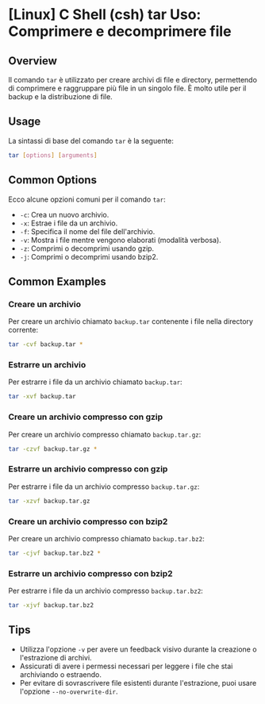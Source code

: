 # [Linux] C Shell (csh) tar Uso: Comprimere e decomprimere file

## Overview
Il comando `tar` è utilizzato per creare archivi di file e directory, permettendo di comprimere e raggruppare più file in un singolo file. È molto utile per il backup e la distribuzione di file.

## Usage
La sintassi di base del comando `tar` è la seguente:

```bash
tar [options] [arguments]
```

## Common Options
Ecco alcune opzioni comuni per il comando `tar`:

- `-c`: Crea un nuovo archivio.
- `-x`: Estrae i file da un archivio.
- `-f`: Specifica il nome del file dell'archivio.
- `-v`: Mostra i file mentre vengono elaborati (modalità verbosa).
- `-z`: Comprimi o decomprimi usando gzip.
- `-j`: Comprimi o decomprimi usando bzip2.

## Common Examples

### Creare un archivio
Per creare un archivio chiamato `backup.tar` contenente i file nella directory corrente:

```bash
tar -cvf backup.tar *
```

### Estrarre un archivio
Per estrarre i file da un archivio chiamato `backup.tar`:

```bash
tar -xvf backup.tar
```

### Creare un archivio compresso con gzip
Per creare un archivio compresso chiamato `backup.tar.gz`:

```bash
tar -czvf backup.tar.gz *
```

### Estrarre un archivio compresso con gzip
Per estrarre i file da un archivio compresso `backup.tar.gz`:

```bash
tar -xzvf backup.tar.gz
```

### Creare un archivio compresso con bzip2
Per creare un archivio compresso chiamato `backup.tar.bz2`:

```bash
tar -cjvf backup.tar.bz2 *
```

### Estrarre un archivio compresso con bzip2
Per estrarre i file da un archivio compresso `backup.tar.bz2`:

```bash
tar -xjvf backup.tar.bz2
```

## Tips
- Utilizza l'opzione `-v` per avere un feedback visivo durante la creazione o l'estrazione di archivi.
- Assicurati di avere i permessi necessari per leggere i file che stai archiviando o estraendo.
- Per evitare di sovrascrivere file esistenti durante l'estrazione, puoi usare l'opzione `--no-overwrite-dir`.